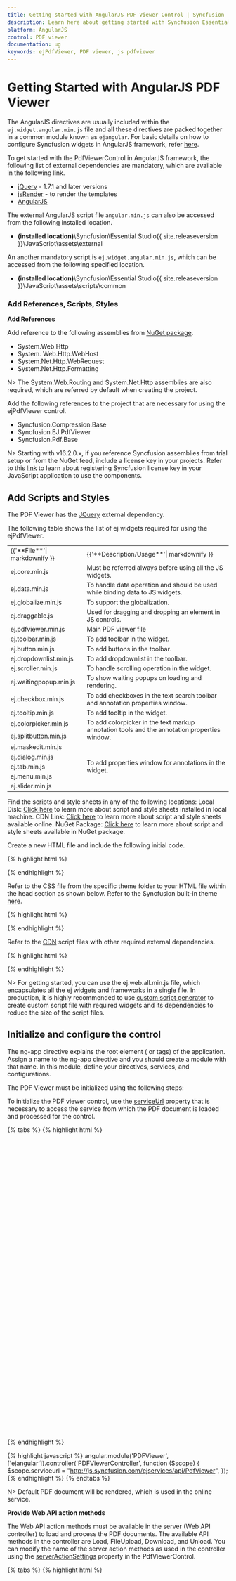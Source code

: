 ```yaml
---
title: Getting started with AngularJS PDF Viewer Control | Syncfusion
description: Learn here about getting started with Syncfusion Essential AngularJS PDF Viewer Control, its elements, and more.
platform: AngularJS
control: PDF viewer
documentation: ug
keywords: ejPdfViewer, PDF viewer, js pdfviewer 
---
```


# Getting Started with AngularJS PDF Viewer

The AngularJS directives are usually included within the `ej.widget.angular.min.js` file and all these directives are packed together in a common module known as `ejangular`. For basic details on how to configure Syncfusion widgets in AngularJS framework, refer [here](https://help.syncfusion.com/js/angularjs).

To get started with the PdfViewerControl in AngularJS framework, the following list of external dependencies are mandatory, which are available in the following link. 

* [jQuery](http://jquery.com) - 1.7.1 and later versions
* [jsRender](https://github.com/borismoore/jsrender) - to render the templates
* [AngularJS](https://angularjs.org/)

The external AngularJS script file `angular.min.js` can also be accessed from the following installed location.

* **(installed location)**\Syncfusion\Essential Studio\{{ site.releaseversion }}\JavaScript\assets\external

An another mandatory script is `ej.widget.angular.min.js`, which can be accessed from the following specified location.

* **(installed location)**\Syncfusion\Essential Studio\{{ site.releaseversion }}\JavaScript\assets\scripts\common

### Add References, Scripts, Styles

**Add References**

Add reference to the following assemblies from [NuGet package](https://help.syncfusion.com/extension/syncfusion-nuget-packages/web-nuget-packages-details "Web NuGet Package Details").

* System.Web.Http
* System. Web.Http.WebHost
* System.Net.Http.WebRequest
* System.Net.Http.Formatting

N> The System.Web.Routing and System.Net.Http assemblies are also required, which are referred by default when creating the project.

Add the following references to the project that are necessary for using the ejPdfViewer control.

* Syncfusion.Compression.Base
* Syncfusion.EJ.PdfViewer
* Syncfusion.Pdf.Base

N> Starting with v16.2.0.x, if you reference Syncfusion assemblies from trial setup or from the NuGet feed, include a license key in your projects. Refer to this [link](https://help.syncfusion.com/common/essential-studio/licensing/license-key "Syncfusion Licensing Overview") to learn about registering Syncfusion license key in your JavaScript application to use the components.

## Add Scripts and Styles

The PDF Viewer has the [JQuery](http://jquery.com/# "JQuery") external dependency.

The following table shows the list of ej widgets required for using the ejPdfViewer.

<table>
<tr>
<td>
{{'**File**'| markdownify }}
</td>
<td>
{{'**Description/Usage**'| markdownify }}
</td>
</tr>
<tr>
<td>
ej.core.min.js
</td>
<td>
Must be referred always before using all the JS widgets.
</td>
</tr>
<tr>
<td>
ej.data.min.js
</td>
<td>
To handle data operation and should be used while binding data to JS widgets.
</td>
</tr>
<tr>
<td>
ej.globalize.min.js
</td>
<td>
To support the globalization.
</td>
</tr>
<tr>
<td>
ej.draggable.js
</td>
<td>
Used for dragging and dropping an element in JS controls.
</td>
</tr>
<tr>
<td>
ej.pdfviewer.min.js
</td>
<td>
Main PDF viewer file
</td>
</tr>
<tr>
<td>
ej.toolbar.min.js
</td>
<td>
To add toolbar in the widget.
</td>
</tr>
<tr>
<td>
ej.button.min.js
</td>
<td>
To add buttons in the toolbar.
</td>
</tr>
<tr>
<td>
ej.dropdownlist.min.js
</td>
<td>
To add dropdownlist in the toolbar.
</td>
</tr>
<tr>
<td>
ej.scroller.min.js
</td>
<td>
To handle scrolling operation in the widget.
</td>
</tr>
<tr>
<td>
ej.waitingpopup.min.js
</td>
<td>
To show waiting popups on loading and rendering.
</td>
</tr>
<tr>
<td>
ej.checkbox.min.js
</td>
<td>
To add checkboxes in the text search toolbar and annotation properties window.
</td>
</tr>
<tr>
<td>
ej.tooltip.min.js
</td>
<td>
To add tooltip in the widget.
</td>
</tr>
<tr>
<td>
ej.colorpicker.min.js
</td>
<td rowspan="2">
To add colorpicker in the text markup annotation tools and the annotation properties window.
</td>
</tr>
<tr>
<td>
ej.splitbutton.min.js
</td>
</tr>
<tr>
<td>
ej.maskedit.min.js
</td>
<td rowspan="5">
To add properties window for annotations in the widget.
</td>
</tr>
<tr>
<td>
ej.dialog.min.js
</td>
</tr>
<tr>
<td>
ej.tab.min.js
</td>
</tr>
<tr>
<td>
ej.menu.min.js
</td>
</tr>
<tr>
<td>
ej.slider.min.js
</td>
</tr>
</table>

Find the scripts and style sheets in any of the following locations:
Local Disk: [Click here](https://help.syncfusion.com/js/installation-and-deployment# "Installation and deployment") to learn more about script and style sheets installed in local machine.
CDN Link: [Click here](https://help.syncfusion.com/js/cdn# "CDN scripts and styles links") to learn more about script and style sheets available online.
NuGet Package: [Click here](https://help.syncfusion.com/js/installation-and-deployment#configuring-syncfusion-nuget-packages "Configuring Syncfusion NuGet Packages") to learn more about script and style sheets available in NuGet package.

Create a new HTML file and include the following initial code.

{% highlight html %}

<!DOCTYPE html>
<html lang="en" xmlns="http://www.w3.org/1999/xhtml">
    <head>
        <meta charset="utf-8" />
        <title> </title>
    </head>
    <body>
    </body>
</html>

{% endhighlight %}

Refer to the CSS file from the specific theme folder to your HTML file within the head section as shown below. Refer to the Syncfusion built-in theme [here](https://help.syncfusion.com/js/theming-in-essential-javascript-components).

{% highlight html %}

<head>
    <meta charset="utf-8" />
    <title>Getting Started - PDF viewer</title>
    <link href="http://cdn.syncfusion.com/{{ site.releaseversion }}/js/web/flat-azure/ej.web.all.min.css" rel="stylesheet" />
</head>

{% endhighlight %}

Refer to the [CDN](https://help.syncfusion.com/js/cdn) script files with other required external dependencies.

{% highlight html %}

<head>
    <meta charset="utf-8" />
    <title>Getting Started - PDF viewer</title>
    <link href="http://cdn.syncfusion.com/{{ site.releaseversion }}/js/web/flat-azure/ej.web.all.min.css" rel="stylesheet" />
    <script src="http://cdn.syncfusion.com/js/assets/external/jquery-3.0.0.min.js"></script>
    <script src="http://cdn.syncfusion.com/js/assets/external/jsrender.min.js"></script>
    <script src="http://cdn.syncfusion.com/js/assets/external/angular.min.js"></script>
    <script src="http://cdn.syncfusion.com/{{ site.releaseversion }}/js/web/ej.web.all.min.js"></script>
    <script src="http://cdn.syncfusion.com/{{ site.releaseversion }}/js/common/ej.widget.angular.min.js"></script>
</head>

{% endhighlight %}

N> For getting started, you can use the ej.web.all.min.js file, which encapsulates all the ej widgets and frameworks in a single file. In production, it is highly recommended to use [custom script generator](http://csg.syncfusion.com "Custom Script Generator") to create custom script file with required widgets and its dependencies to reduce the size of the script files.

## Initialize and configure the control

The ng-app directive explains the root element (<html> or <body> tags) of the application. Assign a name to the ng-app directive and you should create a module with that name. In this module, define your directives, services, and configurations.

The PDF Viewer must be initialized using the following steps:

To initialize the PDF viewer control, use the [serviceUrl](https://help.syncfusion.com/api/js/ejpdfviewer#serviceurl-string "serviceUrl property") property that is necessary to access the service from which the PDF document is loaded and processed for the control. 

{% tabs %}
{% highlight html %}
 <div id="pdfviewer" style="width: 100%;height:680px" ej-pdfviewer e-serviceurl="serviceurl" e-isresponsive="true" ></div>
{% endhighlight %}

{% highlight javascript %}
angular.module('PDFViewer', ['ejangular']).controller('PDFViewerController', function ($scope) {
    $scope.serviceurl = "http://js.syncfusion.com/ejservices/api/PdfViewer",
});
{% endhighlight %}
{% endtabs %}


N> Default PDF document will be rendered, which is used in the online service.

**Provide Web API action methods**

The Web API action methods must be available in the server (Web API controller) to load and process the PDF documents. The available API methods in the controller are Load, FileUpload, Download, and Unload. You can modify the name of the server action methods as used in the controller using the [serverActionSettings](https://help.syncfusion.com/api/js/ejpdfviewer#serveractionsettings-object "serverActionSettings property") property in the PdfViewerControl.

{% tabs %}
{% highlight html %}

<html ng-app="syncApp">
<head>
    <title>PDF viewer</title>
    <!-- Add Scripts and CSS for rendering Essential JS components -->
    <link href="http://cdn.syncfusion.com/{{ site.releaseversion }}/js/web/flat-azure/ej.web.all.min.css" rel="stylesheet" />
    <script src="http://cdn.syncfusion.com/js/assets/external/jquery-3.0.0.min.js"></script>
    <script src="http://cdn.syncfusion.com/js/assets/external/angular.min.js"></script>
    <script src="http://cdn.syncfusion.com/{{ site.releaseversion }}/js/web/ej.web.all.min.js"></script>
    <script src="http://cdn.syncfusion.com/{{ site.releaseversion }}/js/common/ej.widget.angular.min.js"></script>
</head>
<body>
    <div ng-controller="PDFViewerController">
        <div id="container" style="width: 100%; height: 680px" ej-pdfviewer e-serviceurl="serviceurl" e-serverActionSettings="serverActionSettings"></div>
    <div>
</body>
</html>
{% endhighlight %}

{% highlight javascript %}
angular.module('PDFViewer', ['ejangular']).controller('PDFViewerController', function($scope) {
    $scope.serviceurl = 'http://js.syncfusion.com/ejservices/api/PdfViewer';
    $scope.serverActionSettings = {
                load: 'LoadAction', fileUpload: 'FileUploadAction',
                download: 'DownloadAction'
            };
});
{% endhighlight %}
{% endtabs %}

**Load PDF documents from client-side**

The PDF documents can be loaded in the PdfViewerControl using [load()](https://help.syncfusion.com/api/js/ejpdfviewer#loadfilename "load method") method in the client-side. The path of the PDF document and the base64 string of the document can be used to load the PDF document.

N> If the name of the PDF document is only passed as parameter in the load() method, the PDF document must be available in the folder that is specified in the Load action method in the controller.

{% highlight javascript %}
var pdfviewer=$("#viewer").data("ejPdfViewer");
pdfviewer.load("HTTP Succinctly");
{% endhighlight %}

When the PDF document is loaded in the PdfViewerControl, the documentLoad event will be triggered. You can define the event method using the [documentLoad](https://help.syncfusion.com/api/js/ejpdfviewer#documentload "documentLoad Event") property of the control.

{% tabs %}
{% highlight html %}

<html ng-app="syncApp">
<head>
    <title>PDF viewer</title>
    <!-- Add Scripts and CSS for rendering Essential JS components -->
    <link href="http://cdn.syncfusion.com/{{ site.releaseversion }}/js/web/flat-azure/ej.web.all.min.css" rel="stylesheet" />
    <script src="http://cdn.syncfusion.com/js/assets/external/jquery-3.0.0.min.js"></script>
    <script src="http://cdn.syncfusion.com/js/assets/external/angular.min.js"></script>
    <script src="http://cdn.syncfusion.com/{{ site.releaseversion }}/js/web/ej.web.all.min.js"></script>
    <script src="http://cdn.syncfusion.com/{{ site.releaseversion }}/js/common/ej.widget.angular.min.js"></script>
</head>
<body>
    <div ng-controller="PDFViewerController">
        <div id="container" style="width: 100%; height: 680px" ej-pdfviewer e-serviceurl="serviceurl" e-documentLoad ="documentLoad"></div>
    <div>
</body>
</html>
{% endhighlight %}

{% highlight javascript %}
angular.module('PDFViewer', ['ejangular']).controller('PDFViewerController', function($scope) {
    $scope.serviceurl = 'http://js.syncfusion.com/ejservices/api/PdfViewer';
    $scope.documentLoad = function (args) {
                alert("The document" + args.fileName + "is ready to view");
            }
});
{% endhighlight %}
{% endtabs %}

**Load the documents during control initialization**

The PDF document can also be loaded during the PdfViewerControl initialization using the [documentPath](https://help.syncfusion.com/api/js/ejpdfviewer#documentpath-string "documentPath property") property. The path of the PDF document and the base64 string of the document can be used to load the PDF document.

N> If the name of the PDF document is only set in the documentPath property, the PDF document must be available in the folder that is specified in the Load action method in the controller.

{% tabs %}
{% highlight html %}

<html ng-app="syncApp">
<head>
    <title>PDF viewer</title>
    <!-- Add Scripts and CSS for rendering Essential JS components -->
    <link href="http://cdn.syncfusion.com/{{ site.releaseversion }}/js/web/flat-azure/ej.web.all.min.css" rel="stylesheet" />
    <script src="http://cdn.syncfusion.com/js/assets/external/jquery-3.0.0.min.js"></script>
    <script src="http://cdn.syncfusion.com/js/assets/external/angular.min.js"></script>
    <script src="http://cdn.syncfusion.com/{{ site.releaseversion }}/js/web/ej.web.all.min.js"></script>
    <script src="http://cdn.syncfusion.com/{{ site.releaseversion }}/js/common/ej.widget.angular.min.js"></script>
</head>
<body>
    <div ng-controller="PDFViewerController">
        <div id="container" style="width: 100%; height: 680px" ej-pdfviewer e-serviceurl="serviceurl" e-documentPath ="documentPath"></div>
    <div>
</body>
</html>
{% endhighlight %}

{% highlight javascript %}
angular.module('PDFViewer', ['ejangular']).controller('PDFViewerController', function($scope) {
    $scope.serviceurl = 'http://js.syncfusion.com/ejservices/api/PdfViewer';
    $scope.documentPath = 'PDF Succinctly.pdf';
});
{% endhighlight %}
{% endtabs %}

**Unload the documents from the PdfViewerControl**

The PDF document loaded in the PdfViewerControl is unloaded using the [unload()](https://help.syncfusion.com/api/js/ejpdfviewer#unload "unload method") method in the client-side.

{% highlight javascript %}
var pdfviewer=$(“#viewer”).data(“ejPdfViewer”);
pdfviewer.unload();
{% endhighlight %}

### Displaying PDF document using Remote Service

Add the following code in the <body> tag in the Default.html page. Here, the PDF Viewer uses hosted service in the remote machine to process the PDF.

{% tabs %}
{% highlight html %}
 <div id="pdfviewer" style="width: 100%;height:680px" ej-pdfviewer e-serviceurl="serviceurl" e-isresponsive="true" ></div>
{% endhighlight %}

{% highlight javascript %}
angular.module('PDFViewer', ['ejangular']).controller('PDFViewerController', function ($scope) {
    $scope.serviceurl = "http://js.syncfusion.com/ejservices/api/PdfViewer",
});
{% endhighlight %}
{% endtabs %}

### Displaying PDF document using Web API

**Add Web API controller for PDF viewer**

Add a new folder WebApi in the solution and add new Web API Controller Class. Name it as **PdfViewerController** and click OK.

![GettingStarted](getting-started_images/GettingStarted_img5.jpeg)

![GettingStarted](getting-started_images/GettingStarted_img6.jpeg)

Replace the following code in the PdfViewerController.cs

{% highlight c# %}
using Newtonsoft.Json;
using Syncfusion.EJ.PdfViewer;
using System.Collections.Generic;
using System.IO;
using System.Web;
using System.Web.Http;
namespace PDFViewerDemo
{
    public class PdfViewerAPIController : ApiController
    {
        //Post action for processing the PDF documents
        public object Load(Dictionary<string, string> jsonResult)
        {
            PdfViewerHelper helper = new PdfViewerHelper();
            helper.Load(HttpContext.Current.Server.MapPath("~/Data/JavaScript_Succinctly.pdf"));
            object output = helper.ProcessPdf(jsonResult);
            return JsonConvert.SerializeObject(output);
        }

        //Post action for processing the PDF documents when uploading to the ejPdfviewer widget
        public object FileUpload(Dictionary<string, string> jsonResult)
        {
            PdfViewerHelper helper = new PdfViewerHelper();
            if (jsonResult.ContainsKey("uploadedFile"))
            {
                var fileUrl = jsonResult["uploadedFile"];
                byte[] byteArray = Convert.FromBase64String(fileUrl);
                MemoryStream stream = new MemoryStream(byteArray);
                helper.Load(stream);
            }
            return JsonConvert.SerializeObject(helper.ProcessPdf(jsonResult));
        }

        //Post action for downloading the PDF documents from the ejPdfviewer widget
        public object Download(Dictionary<string, string> jsonResult)
        {
            PdfViewerHelper helper = new PdfViewerHelper();
            return helper.GetDocumentData(jsonResult);
        }

        //Post action for unloading and disposing the PDF document resources in the server-side from the ejPdfviewer widget
        public void Unload()
        {
            PdfViewerHelper helper = new PdfViewerHelper();
            helper.UnLoad();
        }
    }
}
{% endhighlight %}

N> Create a folder named Data in the project location and add the PDF document to be viewed in PDF Viewer.

**Web API Routing**

Right-Click the Project, select Add and Global.asax file from the listed templates.

![GettingStarted](getting-started_images/GettingStarted_img4.jpeg)

You can route the Web API in the Application_Start event into Global.asax file as follows.

{% highlight c# %}
using System;
using System.Web.Http;
namespace PDFViewerDemo
{
    public class Global : System.Web.HttpApplication
    {
        protected void Application_Start(object sender, EventArgs e)
        {
            System.Web.Http.GlobalConfiguration.Configuration.Routes.MapHttpRoute(
            name: "DefaultApi",
            routeTemplate: "api/{controller}/{action}/{id}",
            defaults: new { id = RouteParameter.Optional });
        }
        protected void Application_BeginRequest(object sender, EventArgs e)
        {
            if (Request.Url.AbsolutePath.EndsWith("/"))
            {
                Server.Transfer(Request.Url.AbsolutePath + "Default.html");
            }
        }
    }
}
{% endhighlight %}

Add the following code in the Angular.html page. Here, PDF Viewer uses the web API controller to process the PDF.

{% tabs %}
{% highlight html %}
 <div id="pdfviewer" style="width: 100%;height:680px" ej-pdfviewer e-serviceurl="serviceurl" e-isresponsive="true" ></div>
{% endhighlight %}

{% highlight javascript %}
angular.module('PDFViewer', ['ejangular']).controller('PDFViewerController', function ($scope) {
   $scope.serviceurl = '../api/PdfViewer';
});
{% endhighlight %}
{% endtabs %}

**Output**

Run the sample application and you will see the PDF Viewer on the page as displayed in the following screenshot.

**Sample:**

<http://www.syncfusion.com/downloads/support/directtrac/general/ze/PdfViewerSample_AngularJS-1351825717>

![GettingStarted](getting-started_images/GettingStarted_img1.png)

**Destroy**

When closing a window containing the ejPdfViewer, you can also remove the ejPdfViewer and the related objects at runtime by calling the “destroy” function as follows.

{% highlight javascript %}
var pdfviewerObj = $("#container").data("ejPdfViewer");
pdfviewerObj.destroy();
{% endhighlight %}
